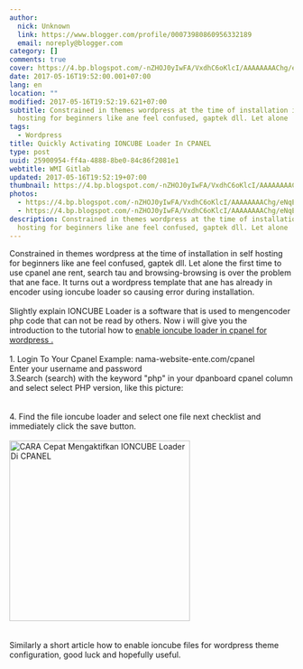 ```yaml
---
author:
  nick: Unknown
  link: https://www.blogger.com/profile/00073980860956332189
  email: noreply@blogger.com
category: []
comments: true
cover: https://4.bp.blogspot.com/-nZHOJ0yIwFA/VxdhC6oKlcI/AAAAAAAAChg/eNqEsF4QEbcPbkDo3sPQPyaQkWAnlFBAwCLcB/s320/ioncube_loader.png
date: 2017-05-16T19:52:00.001+07:00
lang: en
location: ""
modified: 2017-05-16T19:52:19.621+07:00
subtitle: Constrained in themes wordpress at the time of installation in self
  hosting for beginners like ane feel confused, gaptek dll. Let alone
tags:
  - Wordpress
title: Quickly Activating IONCUBE Loader In CPANEL
type: post
uuid: 25900954-ff4a-4888-8be0-84c86f2081e1
webtitle: WMI Gitlab
updated: 2017-05-16T19:52:19+07:00
thumbnail: https://4.bp.blogspot.com/-nZHOJ0yIwFA/VxdhC6oKlcI/AAAAAAAAChg/eNqEsF4QEbcPbkDo3sPQPyaQkWAnlFBAwCLcB/s320/ioncube_loader.png
photos:
  - https://4.bp.blogspot.com/-nZHOJ0yIwFA/VxdhC6oKlcI/AAAAAAAAChg/eNqEsF4QEbcPbkDo3sPQPyaQkWAnlFBAwCLcB/s320/ioncube_loader.png
  - https://4.bp.blogspot.com/-nZHOJ0yIwFA/VxdhC6oKlcI/AAAAAAAAChg/eNqEsF4QEbcPbkDo3sPQPyaQkWAnlFBAwCLcB/s320/ioncube_loader.png
description: Constrained in themes wordpress at the time of installation in self
  hosting for beginners like ane feel confused, gaptek dll. Let alone
---
```


<div>Constrained in themes wordpress at the time of installation in self hosting     for beginners like ane feel confused, gaptek dll. Let alone the first time     to use cpanel ane rent, search tau and browsing-browsing is over the     problem that ane face. It turns out a wordpress template that ane has     already in encoder using ioncube loader so causing error during     installation. </div><div><br></div><div>Slightly explain IONCUBE Loader is a software that is used to mengencoder     php code that can not be read by others. Now i will give you the introduction to the tutorial how to    <a href="http://web-manajemen.blogspot.com/search/how+to#">enable ioncube loader in cpanel for wordpress .</a></div><div><br></div><div>1. Login To Your Cpanel Example: nama-website-ente.com/cpanel </div><div>Enter your username and password </div><div>3.Search (search) with the keyword "php" in your dpanboard cpanel column     and select select PHP version, like this picture:     <br><br><div><a href="https://3.bp.blogspot.com/-auBdrjYQo5Q/Vxdfy9uz03I/AAAAAAAAChU/L1Sd6Bv2GZEvP47KUvL7GUPx3Eo0H61YwCLcB/s1600/php_select_version.png" rel="noopener noreferer nofollow">        </a>    </div><br>4. Find the file ioncube loader and select one file next checklist and     immediately click the save button.     <br><br><div><a href="https://4.bp.blogspot.com/-nZHOJ0yIwFA/VxdhC6oKlcI/AAAAAAAAChg/eNqEsF4QEbcPbkDo3sPQPyaQkWAnlFBAwCLcB/s1600/ioncube_loader.png" rel="noopener noreferer nofollow">            <img alt="CARA Cepat Mengaktifkan IONCUBE Loader Di CPANEL" border="0" height="320" src="https://4.bp.blogspot.com/-nZHOJ0yIwFA/VxdhC6oKlcI/AAAAAAAAChg/eNqEsF4QEbcPbkDo3sPQPyaQkWAnlFBAwCLcB/s320/ioncube_loader.png" title="Quickly Activating IONCUBE Loader In CPANEL" width="320">        </a>    </div><br><br>Similarly a short article how to enable ioncube files for wordpress theme     configuration, good luck and hopefully useful. </div>